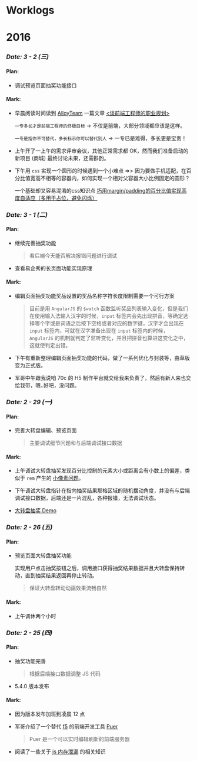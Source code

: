 # Worklogs

# **2016**

### *Date: 3 - 2 (三)*

#### Plan:

- 调试预览页面抽奖功能接口

#### Mark:

- 早晨阅读时间读到 <a href="http://www.alloyteam.com" title="腾讯全端 AlloyTeam 团队 Blog">AlloyTeam</a> 一篇文章 <a href="http://www.alloyteam.com/2015/04/talk-about-the-front-end-engineering-career-planning" target="_blank" title="谈前端工程师的职业规划"><谈前端工程师的职业规划></a>

  `一专多长才是前端工程师的终极目标` -> 不仅是前端，大部分领域都应该是这样。

  `一专是指你不可替代，多长标示你可以替代别人` -> 一专已是难得，多长更是宝贵！

- 上午开了一上午的需求评审会议，其他正常需求都 OK，然而我们准备启动的新项目 (商城) 最终讨论未果，还需斟酌。

- 下午用 `css` 实现一个圆形的时候遇到一个小难点 =>> 因为要做手机适配，在百分比值宽高不相等的容器内，如何实现一个相对父容器大小比例固定的圆形？

  一个基础却又容易混淆的css知识点
  <a href="https://segmentfault.com/a/1190000004231995" target="_blank" title="巧用margin/padding的百分比值实现高度自适应">巧用margin/padding的百分比值实现高度自适应（多用于占位，避免闪烁）</a>

### *Date: 3 - 1 (二)*

#### Plan:

- 继续完善抽奖功能

  > 看后端今天能否解决报错问题进行调试

- 查看易企秀的长页面功能实现原理

#### Mark:

- 编辑页面抽奖功能奖品设置的奖品名称字符长度限制需要一个可行方案

  > 目前是用 `AngularJS` 的 `$watch` 函数监听奖品列表输入变化，但是我们在使用输入法输入汉字的时候，`input` 标签内会先出现拼音，等确定选择哪个字或是词语之后按下空格或者对应的数字键，汉字才会出现在 `input` 标签内，可就在汉字准备出现在 `input` 标签内的时候，`AngularJS` 的机制就判定了监听变化，并且把拼音也算进这变化之中，这就使判定出错。
  
- 下午有重新整理编辑页面抽奖功能的代码，做了一系列优化与封装等，由草版变为正式版。

- 军哥中午跟我说咱 70c 的 H5 制作平台就交给我来负责了，然后有新人来也交给我带，嗯..好吧，没问题。

### *Date: 2 - 29 (一)*

#### Plan:

- 完善大转盘编辑、预览页面

  > 主要调试细节问题和与后端调试接口数据
  
#### Mark:

- 上午调试大转盘抽奖发现百分比控制的元素大小或距离会有小数上的偏差，类似于 `rem` 产生的 <a href="http://taobaofed.org/blog/2015/11/04/mobile-rem-problem" target="_blank">小像素问题</a>。

- 下午调试大转盘指针在指向抽奖结果那格区域的随机摆动角度，并没有与后端调试接口数据，后端还是一片混乱，各种报错，无法调试状态。

- <a href="http://monine.github.io/study/public/lottery_dzp.html" target="_blank">大转盘抽奖 Demo</a>

### *Date: 2 - 26 (五)*

#### Plan:

- 预览页面大转盘抽奖功能

  实现用户点击抽奖按钮之后，调用接口获得抽奖结果数据并且大转盘保持转动，直到抽奖结果返回再停止转动。
  
  > 保证大转盘转动动画效果流畅自然

#### Mark:

- 上午调休两个小时

### *Date: 2 - 25 (四)*

#### Plan:

- 抽奖功能完善 

  > 根据后端接口数据调整 JS 代码
  
- 5.4.0 版本发布

#### Mark:

- 因为版本发布加班到凌晨 12 点

- 军哥介绍了一个替代 <a href="http://getf5.com" target="_blank">f5</a> 的前端开发工具 <a href="http://leeluolee.github.io/2014/10/24/use-puer-helpus-developer-frontend" target="_blank">Puer</a>

  > Puer 是一个可以实时编辑刷新的前端服务器

- 阅读了一些关于 <a href="http://www.ibm.com/developerworks/cn/web/wa-jsmemory" target="_blank">js 内存泄漏</a> 的相关知识
